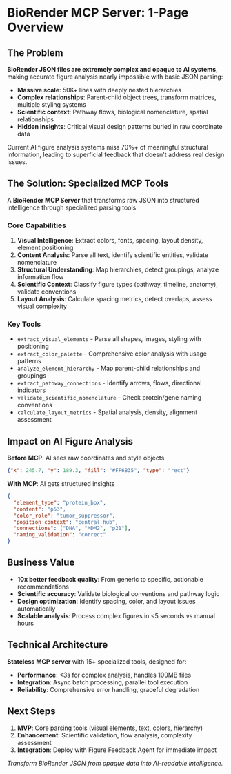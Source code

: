 # BioRender MCP Server: 1-Page Overview

## The Problem

**BioRender JSON files are extremely complex and opaque to AI systems**, making accurate figure analysis nearly impossible with basic JSON parsing:

- **Massive scale**: 50K+ lines with deeply nested hierarchies
- **Complex relationships**: Parent-child object trees, transform matrices, multiple styling systems
- **Scientific context**: Pathway flows, biological nomenclature, spatial relationships
- **Hidden insights**: Critical visual design patterns buried in raw coordinate data

Current AI figure analysis systems miss 70%+ of meaningful structural information, leading to superficial feedback that doesn't address real design issues.

## The Solution: Specialized MCP Tools

A **BioRender MCP Server** that transforms raw JSON into structured intelligence through specialized parsing tools:

### Core Capabilities
1. **Visual Intelligence**: Extract colors, fonts, spacing, layout density, element positioning
2. **Content Analysis**: Parse all text, identify scientific entities, validate nomenclature
3. **Structural Understanding**: Map hierarchies, detect groupings, analyze information flow
4. **Scientific Context**: Classify figure types (pathway, timeline, anatomy), validate conventions
5. **Layout Analysis**: Calculate spacing metrics, detect overlaps, assess visual complexity

### Key Tools
- `extract_visual_elements` - Parse all shapes, images, styling with positioning
- `extract_color_palette` - Comprehensive color analysis with usage patterns  
- `analyze_element_hierarchy` - Map parent-child relationships and groupings
- `extract_pathway_connections` - Identify arrows, flows, directional indicators
- `validate_scientific_nomenclature` - Check protein/gene naming conventions
- `calculate_layout_metrics` - Spatial analysis, density, alignment assessment

## Impact on AI Figure Analysis

**Before MCP**: AI sees raw coordinates and style objects
```json
{"x": 245.7, "y": 189.3, "fill": "#FF6B35", "type": "rect"}
```

**With MCP**: AI gets structured insights
```json
{
  "element_type": "protein_box",
  "content": "p53",
  "color_role": "tumor_suppressor", 
  "position_context": "central_hub",
  "connections": ["DNA", "MDM2", "p21"],
  "naming_validation": "correct"
}
```

## Business Value

- **10x better feedback quality**: From generic to specific, actionable recommendations
- **Scientific accuracy**: Validate biological conventions and pathway logic  
- **Design optimization**: Identify spacing, color, and layout issues automatically
- **Scalable analysis**: Process complex figures in <5 seconds vs manual hours

## Technical Architecture

**Stateless MCP server** with 15+ specialized tools, designed for:
- **Performance**: <3s for complex analysis, handles 100MB files
- **Integration**: Async batch processing, parallel tool execution
- **Reliability**: Comprehensive error handling, graceful degradation

## Next Steps

1. **MVP**: Core parsing tools (visual elements, text, colors, hierarchy)
2. **Enhancement**: Scientific validation, flow analysis, complexity assessment  
3. **Integration**: Deploy with Figure Feedback Agent for immediate impact

*Transform BioRender JSON from opaque data into AI-readable intelligence.*

